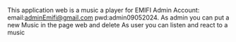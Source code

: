 This application web is a music a player for EMIFI
Admin Account:
  email:adminEmifi@gmail.com 
  pwd:admin09052024.
As admin you can put a new Music in the page web and delete
As user you can listen and react to a music
